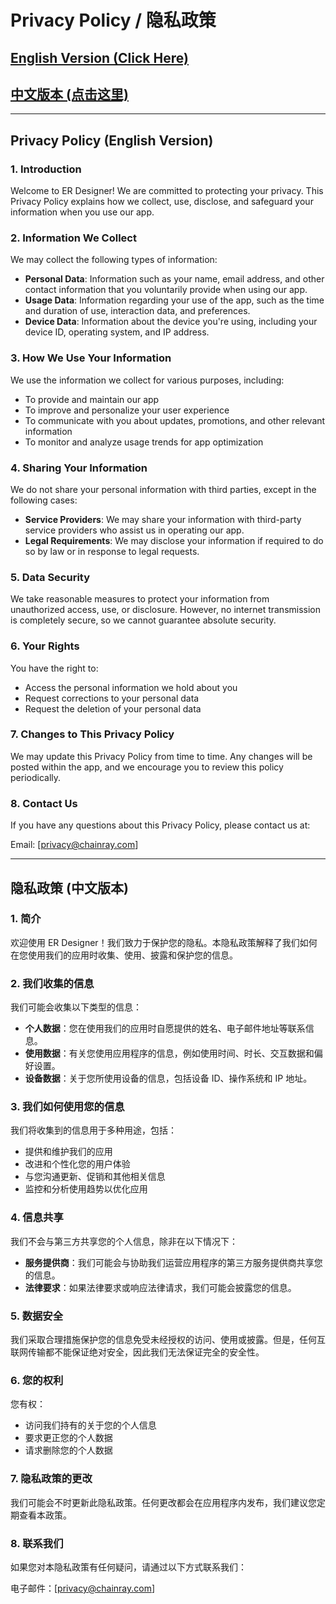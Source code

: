 # Privacy Policy / 隐私政策

## [English Version (Click Here)](#english-version)
## [中文版本 (点击这里)](#中文版本)

---

## <a name="english-version"></a>Privacy Policy (English Version)

### 1. Introduction

Welcome to ER Designer! We are committed to protecting your privacy. This Privacy Policy explains how we collect, use, disclose, and safeguard your information when you use our app.

### 2. Information We Collect

We may collect the following types of information:

- **Personal Data**: Information such as your name, email address, and other contact information that you voluntarily provide when using our app.
- **Usage Data**: Information regarding your use of the app, such as the time and duration of use, interaction data, and preferences.
- **Device Data**: Information about the device you're using, including your device ID, operating system, and IP address.

### 3. How We Use Your Information

We use the information we collect for various purposes, including:

- To provide and maintain our app
- To improve and personalize your user experience
- To communicate with you about updates, promotions, and other relevant information
- To monitor and analyze usage trends for app optimization

### 4. Sharing Your Information

We do not share your personal information with third parties, except in the following cases:

- **Service Providers**: We may share your information with third-party service providers who assist us in operating our app.
- **Legal Requirements**: We may disclose your information if required to do so by law or in response to legal requests.

### 5. Data Security

We take reasonable measures to protect your information from unauthorized access, use, or disclosure. However, no internet transmission is completely secure, so we cannot guarantee absolute security.

### 6. Your Rights

You have the right to:

- Access the personal information we hold about you
- Request corrections to your personal data
- Request the deletion of your personal data

### 7. Changes to This Privacy Policy

We may update this Privacy Policy from time to time. Any changes will be posted within the app, and we encourage you to review this policy periodically.

### 8. Contact Us

If you have any questions about this Privacy Policy, please contact us at:

Email: [privacy@chainray.com]

---

## <a name="中文版本"></a>隐私政策 (中文版本)

### 1. 简介

欢迎使用 ER Designer！我们致力于保护您的隐私。本隐私政策解释了我们如何在您使用我们的应用时收集、使用、披露和保护您的信息。

### 2. 我们收集的信息

我们可能会收集以下类型的信息：

- **个人数据**：您在使用我们的应用时自愿提供的姓名、电子邮件地址等联系信息。
- **使用数据**：有关您使用应用程序的信息，例如使用时间、时长、交互数据和偏好设置。
- **设备数据**：关于您所使用设备的信息，包括设备 ID、操作系统和 IP 地址。

### 3. 我们如何使用您的信息

我们将收集到的信息用于多种用途，包括：

- 提供和维护我们的应用
- 改进和个性化您的用户体验
- 与您沟通更新、促销和其他相关信息
- 监控和分析使用趋势以优化应用

### 4. 信息共享

我们不会与第三方共享您的个人信息，除非在以下情况下：

- **服务提供商**：我们可能会与协助我们运营应用程序的第三方服务提供商共享您的信息。
- **法律要求**：如果法律要求或响应法律请求，我们可能会披露您的信息。

### 5. 数据安全

我们采取合理措施保护您的信息免受未经授权的访问、使用或披露。但是，任何互联网传输都不能保证绝对安全，因此我们无法保证完全的安全性。

### 6. 您的权利

您有权：

- 访问我们持有的关于您的个人信息
- 要求更正您的个人数据
- 请求删除您的个人数据

### 7. 隐私政策的更改

我们可能会不时更新此隐私政策。任何更改都会在应用程序内发布，我们建议您定期查看本政策。

### 8. 联系我们

如果您对本隐私政策有任何疑问，请通过以下方式联系我们：

电子邮件：[privacy@chainray.com]
